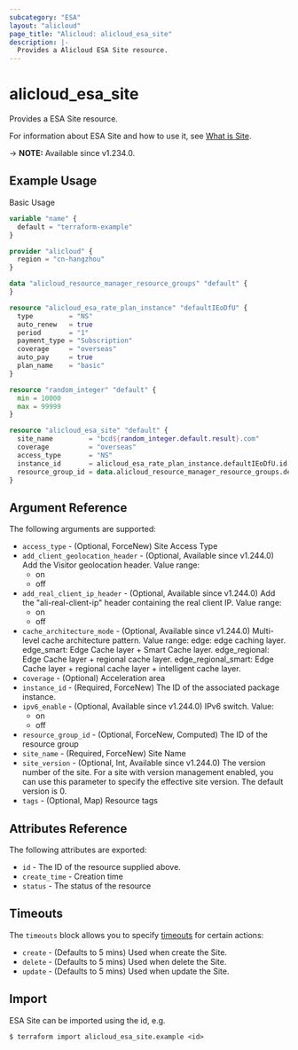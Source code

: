 ```yaml
---
subcategory: "ESA"
layout: "alicloud"
page_title: "Alicloud: alicloud_esa_site"
description: |-
  Provides a Alicloud ESA Site resource.
---
```


# alicloud_esa_site

Provides a ESA Site resource.



For information about ESA Site and how to use it, see [What is Site](https://next.api.alibabacloud.com/document/ESA/2024-09-10/CreateSite).

-> **NOTE:** Available since v1.234.0.

## Example Usage

Basic Usage

```terraform
variable "name" {
  default = "terraform-example"
}

provider "alicloud" {
  region = "cn-hangzhou"
}

data "alicloud_resource_manager_resource_groups" "default" {
}

resource "alicloud_esa_rate_plan_instance" "defaultIEoDfU" {
  type         = "NS"
  auto_renew   = true
  period       = "1"
  payment_type = "Subscription"
  coverage     = "overseas"
  auto_pay     = true
  plan_name    = "basic"
}

resource "random_integer" "default" {
  min = 10000
  max = 99999
}

resource "alicloud_esa_site" "default" {
  site_name         = "bcd${random_integer.default.result}.com"
  coverage          = "overseas"
  access_type       = "NS"
  instance_id       = alicloud_esa_rate_plan_instance.defaultIEoDfU.id
  resource_group_id = data.alicloud_resource_manager_resource_groups.default.ids.0
}
```

## Argument Reference

The following arguments are supported:
* `access_type` - (Optional, ForceNew) Site Access Type
* `add_client_geolocation_header` - (Optional, Available since v1.244.0) Add the Visitor geolocation header. Value range:
  - on
  - off
* `add_real_client_ip_header` - (Optional, Available since v1.244.0) Add the "ali-real-client-ip" header containing the real client IP. Value range:
  - on
  - off
* `cache_architecture_mode` - (Optional, Available since v1.244.0) Multi-level cache architecture pattern. Value range:
edge: edge caching layer.
edge_smart: Edge Cache layer + Smart Cache layer.
edge_regional: Edge Cache layer + regional cache layer.
edge_regional_smart: Edge Cache layer + regional cache layer + intelligent cache layer.
* `coverage` - (Optional) Acceleration area
* `instance_id` - (Required, ForceNew) The ID of the associated package instance.
* `ipv6_enable` - (Optional, Available since v1.244.0) IPv6 switch. Value:
  - on
  - off
* `resource_group_id` - (Optional, ForceNew, Computed) The ID of the resource group
* `site_name` - (Required, ForceNew) Site Name
* `site_version` - (Optional, Int, Available since v1.244.0) The version number of the site. For a site with version management enabled, you can use this parameter to specify the effective site version. The default version is 0.
* `tags` - (Optional, Map) Resource tags

## Attributes Reference

The following attributes are exported:
* `id` - The ID of the resource supplied above.
* `create_time` - Creation time
* `status` - The status of the resource

## Timeouts

The `timeouts` block allows you to specify [timeouts](https://www.terraform.io/docs/configuration-0-11/resources.html#timeouts) for certain actions:
* `create` - (Defaults to 5 mins) Used when create the Site.
* `delete` - (Defaults to 5 mins) Used when delete the Site.
* `update` - (Defaults to 5 mins) Used when update the Site.

## Import

ESA Site can be imported using the id, e.g.

```shell
$ terraform import alicloud_esa_site.example <id>
```